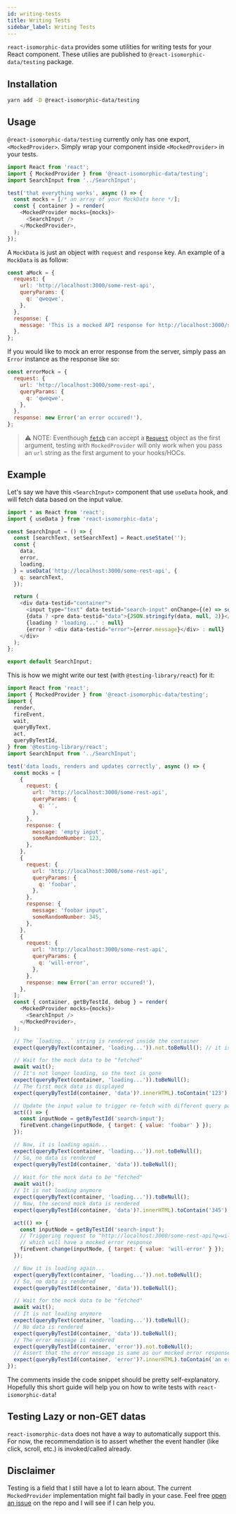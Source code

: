 ```yaml
---
id: writing-tests
title: Writing Tests
sidebar_label: Writing Tests
---
```


`react-isomorphic-data` provides some utilities for writing tests for your React component. These utilies are published to `@react-isomorphic-data/testing` package.

## Installation

```sh
yarn add -D @react-isomorphic-data/testing
```

## Usage

`@react-isomorphic-data/testing` currently only has one export, `<MockedProvider>`. Simply wrap your component inside `<MockedProvider>` in your tests.

```javascript
import React from 'react';
import { MockedProvider } from '@react-isomorphic-data/testing';
import SearchInput from '../SearchInput';

test('that everything works', async () => {
  const mocks = [/* an array of your MockData here */];
  const { container } = render(
    <MockedProvider mocks={mocks}>
      <SearchInput />
    </MockedProvider>,
  );
});
```

A `MockData` is just an object with `request` and `response` key. An example of a `MockData` is as follow:
```javascript
const aMock = {
  request: {
    url: 'http://localhost:3000/some-rest-api',
    queryParams: {
      q: 'qweqwe',
    },
  },
  response: {
    message: 'This is a mocked API response for http://localhost:3000/some-rest-api?q=qweqwe',
  },
};
```

If you would like to mock an error response from the server, simply pass an `Error` instance as the response like so:
```javascript
const errorMock = {
  request: {
    url: 'http://localhost:3000/some-rest-api',
    queryParams: {
      q: 'qweqwe',
    },
  },
  response: new Error('an error occured!'),
};
```

> ⚠️ NOTE: Eventhough [`fetch`](https://developer.mozilla.org/en-US/docs/Web/API/WindowOrWorkerGlobalScope/fetch) can accept a [`Request`](https://developer.mozilla.org/en-US/docs/Web/API/Request) object as the first argument, testing with `MockedProvider` will only work when you pass an `url` string as the first argument to your hooks/HOCs.

## Example
Let's say we have this `<SearchInput>` component that use `useData` hook, and will fetch data based on the input value.

```javascript
import * as React from 'react';
import { useData } from 'react-isomorphic-data';

const SearchInput = () => {
  const [searchText, setSearchText] = React.useState('');
  const {
    data,
    error,
    loading,
  } = useData('http://localhost:3000/some-rest-api', {
    q: searchText,
  });

  return (
    <div data-testid="container">
      <input type="text" data-testid="search-input" onChange={(e) => setSearchText(e.target.value)} />
      {data ? <pre data-testid="data">{JSON.stringify(data, null, 2)}</pre> : null}
      {loading ? 'loading...' : null}
      {error ? <div data-testid="error">{error.message}</div> : null}
    </div>
  );
};

export default SearchInput;
```

This is how we might write our test (with `@testing-library/react`) for it:
```javascript
import React from 'react';
import { MockedProvider } from '@react-isomorphic-data/testing';
import {
  render,
  fireEvent,
  wait,
  queryByText,
  act,
  queryByTestId,
} from '@testing-library/react';
import SearchInput from '../SearchInput';

test('data loads, renders and updates correctly', async () => {
  const mocks = [
    {
      request: {
        url: 'http://localhost:3000/some-rest-api',
        queryParams: {
          q: '',
        },
      },
      response: {
        message: 'empty input',
        someRandomNumber: 123,
      },
    },
    {
      request: {
        url: 'http://localhost:3000/some-rest-api',
        queryParams: {
          q: 'foobar',
        },
      },
      response: {
        message: 'foobar input',
        someRandomNumber: 345,
      },
    },
    {
      request: {
        url: 'http://localhost:3000/some-rest-api',
        queryParams: {
          q: 'will-error',
        },
      },
      response: new Error('an error occured!'),
    },
  ];
  const { container, getByTestId, debug } = render(
    <MockedProvider mocks={mocks}>
      <SearchInput />
    </MockedProvider>,
  );

  // The `loading...` string is rendered inside the container
  expect(queryByText(container, 'loading...')).not.toBeNull(); // it is still loading

  // Wait for the mock data to be "fetched"
  await wait(); 
  // It's not longer loading, so the text is gone
  expect(queryByText(container, 'loading...')).toBeNull(); 
  // The first mock data is displayed
  expect(queryByTestId(container, 'data')?.innerHTML).toContain('123'); 

  // Update the input value to trigger re-fetch with different query param
  act(() => {
    const inputNode = getByTestId('search-input');
    fireEvent.change(inputNode, { target: { value: 'foobar' } });
  });

  // Now, it is loading again...
  expect(queryByText(container, 'loading...')).not.toBeNull(); 
  // So, no data is rendered
  expect(queryByTestId(container, 'data')).toBeNull(); 
  
  // Wait for the mock data to be "fetched"
  await wait(); 
  // It is not loading anymore
  expect(queryByText(container, 'loading...')).toBeNull(); 
  // Now, the second mock data is rendered
  expect(queryByTestId(container, 'data')?.innerHTML).toContain('345'); 

  act(() => {
    const inputNode = getByTestId('search-input');
    // Triggering request to "http://localhost:3000/some-rest-api?q=will-error
    // which will have a mocked error response
    fireEvent.change(inputNode, { target: { value: 'will-error' } }); 
  });

  // Now it is loading again...
  expect(queryByText(container, 'loading...')).not.toBeNull(); 
  // So, no data is rendered
  expect(queryByTestId(container, 'data')).toBeNull(); 

  // Wait for the mock data to be "fetched"
  await wait(); 
  // It is not loading anymore
  expect(queryByText(container, 'loading...')).toBeNull(); 
  // No data is rendered
  expect(queryByTestId(container, 'data')).toBeNull(); 
  // The error message is rendered
  expect(queryByTestId(container, 'error')).not.toBeNull(); 
  // Assert that the error message is same as our mocked error response
  expect(queryByTestId(container, 'error')?.innerHTML).toContain('an error occured!'); 
});

```

The comments inside the code snippet should be pretty self-explanatory. Hopefully this short guide will help you on how to write tests with `react-isomorphic-data`!

## Testing Lazy or non-GET datas
`react-isomorphic-data` does not have a way to automatically support this. For now, the recommendation is to assert whether the event handler (like click, scroll, etc.) is invoked/called already.

## Disclaimer
Testing is a field that I still have a lot to learn about. The current `MockedProvider` implementation might fail badly in your case. Feel free [open an issue](https://github.com/jackyef/react-isomorphic-data/issues) on the repo and I will see if I can help you.
